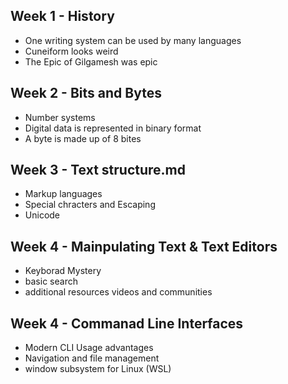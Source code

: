 ## Week 1 - History
- One writing system can be used by many languages
- Cuneiform looks weird
- The Epic of Gilgamesh was epic
## Week 2 - Bits and Bytes
- Number systems
- Digital data is represented in binary format
- A byte is made up of 8 bites
## Week 3 - Text structure.md
- Markup languages
- Special chracters and Escaping
- Unicode
## Week 4 - Mainpulating Text & Text Editors
- Keyborad Mystery
- basic search
- additional resources videos and communities
## Week 4 - Commanad Line Interfaces
- Modern CLI Usage advantages
- Navigation and file management
- window subsystem for Linux (WSL)
